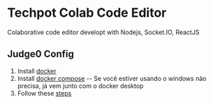 # Techpot Colab Code Editor

Colaborative code editor developt with Nodejs, Socket.IO, ReactJS

## Judge0 Config

1. Install [docker](https://docs.docker.com/docker-for-windows/install/)
2. Install [docker compose](https://docs.docker.com/compose/install/) -- Se você estiver usando o windows não precisa, já vem junto com o docker desktop
3. Follow these [steps](https://github.com/judge0/judge0/blob/master/CHANGELOG.md#deployment-procedure)
